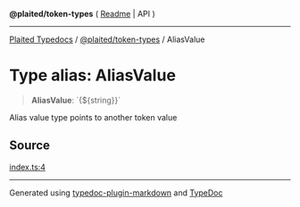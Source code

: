 **@plaited/token-types** ( [Readme](../README.md) \| API )

***

[Plaited Typedocs](../../../modules.md) / [@plaited/token-types](../modules.md) / AliasValue

# Type alias: AliasValue

> **AliasValue**: \`{${string}}\`

Alias value type points to another token value

## Source

[index.ts:4](https://github.com/plaited/plaited/blob/317e868/libs/token-types/src/index.ts#L4)

***

Generated using [typedoc-plugin-markdown](https://www.npmjs.com/package/typedoc-plugin-markdown) and [TypeDoc](https://typedoc.org/)

